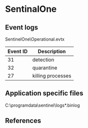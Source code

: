 # SentinalOne

## Event logs

SentinelOne\Operational.evtx


|Event ID | Description |
|---------|-------------|
| 31 | detection
| 32 | quarantine
| 27 | killing processes

## Application specific files

C:\programdata\sentinel\logs\*.binlog

## References

